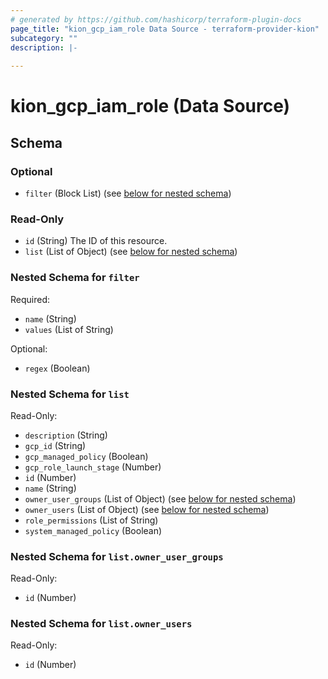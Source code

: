 ```yaml
---
# generated by https://github.com/hashicorp/terraform-plugin-docs
page_title: "kion_gcp_iam_role Data Source - terraform-provider-kion"
subcategory: ""
description: |-
  
---
```


# kion_gcp_iam_role (Data Source)





<!-- schema generated by tfplugindocs -->
## Schema

### Optional

- `filter` (Block List) (see [below for nested schema](#nestedblock--filter))

### Read-Only

- `id` (String) The ID of this resource.
- `list` (List of Object) (see [below for nested schema](#nestedatt--list))

<a id="nestedblock--filter"></a>
### Nested Schema for `filter`

Required:

- `name` (String)
- `values` (List of String)

Optional:

- `regex` (Boolean)


<a id="nestedatt--list"></a>
### Nested Schema for `list`

Read-Only:

- `description` (String)
- `gcp_id` (String)
- `gcp_managed_policy` (Boolean)
- `gcp_role_launch_stage` (Number)
- `id` (Number)
- `name` (String)
- `owner_user_groups` (List of Object) (see [below for nested schema](#nestedobjatt--list--owner_user_groups))
- `owner_users` (List of Object) (see [below for nested schema](#nestedobjatt--list--owner_users))
- `role_permissions` (List of String)
- `system_managed_policy` (Boolean)

<a id="nestedobjatt--list--owner_user_groups"></a>
### Nested Schema for `list.owner_user_groups`

Read-Only:

- `id` (Number)


<a id="nestedobjatt--list--owner_users"></a>
### Nested Schema for `list.owner_users`

Read-Only:

- `id` (Number)


